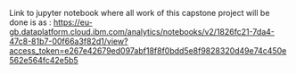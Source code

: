 Link to jupyter notebook where all work of this capstone project will be done is as : https://eu-gb.dataplatform.cloud.ibm.com/analytics/notebooks/v2/1826fc21-7da4-47c8-81b7-00f66a3f82d1/view?access_token=e267e42679ed097abf18f8f0bdd5e8f9828320d49e74c450e562e564fc42e5b5

